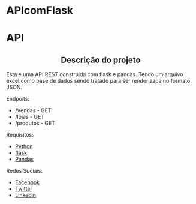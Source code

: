 # APIcomFlask

<h1>API</h1>

<h2 style="text-align: center;">Descrição do projeto</h2>

<p>Esta é uma API REST construida com flask e pandas. Tendo um arquivo excel como base de dados sendo tratado para ser renderizada no formato JSON.</p>

Endpoits:

- /Vendas - GET
- /lojas - GET
- /produtos - GET

Requisitos:

- [Python](https://www.python.org/)
- [flask](https://flask.palletsprojects.com/en/2.1.x/)
- [Pandas](https://pandas.pydata.org/docs/index.html)

Redes Sociais:

- [Facebook](https://www.facebook.com/otecnicoeminfo/)
- [Twitter](https://twitter.com/otecnicoeminfo)
- [Linkedin](https://www.linkedin.com/in/matheusantunesrodrigeus/)
